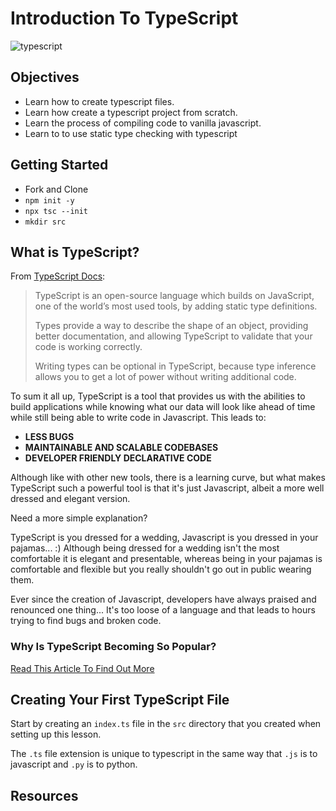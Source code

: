 # Introduction To TypeScript

![typescript](https://i2.wp.com/storage.googleapis.com/blog-images-backup/1*KTh3puTlJIF6vAuUUu_LAQ.jpeg?ssl=1)

## Objectives

- Learn how to create typescript files.
- Learn how create a typescript project from scratch.
- Learn the process of compiling code to vanilla javascript.
- Learn to to use static type checking with typescript

## Getting Started

- Fork and Clone
- `npm init -y`
- `npx tsc --init`
- `mkdir src`

## What is TypeScript?

From [TypeScript Docs](www.typescriptlang.org):

> TypeScript is an open-source language which builds on JavaScript, one of the world’s most used tools, by adding static type definitions.
>
> Types provide a way to describe the shape of an object, providing better documentation, and allowing TypeScript to validate that your code is working correctly.
>
> Writing types can be optional in TypeScript, because type inference allows you to get a lot of power without writing additional code.

To sum it all up, TypeScript is a tool that provides us with the abilities to build applications while knowing what our data will look like ahead of time while still being able to write code in Javascript. This leads to:

- **LESS BUGS**
- **MAINTAINABLE AND SCALABLE CODEBASES**
- **DEVELOPER FRIENDLY DECLARATIVE CODE**

Although like with other new tools, there is a learning curve, but what makes TypeScript such a powerful tool is that it's just Javascript, albeit a more well dressed and elegant version.

Need a more simple explanation?

TypeScript is you dressed for a wedding, Javascript is you dressed in your pajamas... :) Although being dressed for a wedding isn't the most comfortable it is elegant and presentable, whereas being in your pajamas is comfortable and flexible but you really shouldn't go out in public wearing them.

Ever since the creation of Javascript, developers have always praised and renounced one thing... It's too loose of a language and that leads to hours trying to find bugs and broken code.

### Why Is TypeScript Becoming So Popular?

[Read This Article To Find Out More](https://medium.com/@jtomaszewski/why-typescript-is-the-best-way-to-write-front-end-in-2019-feb855f9b164#:~:text=On%20the%20contrary%20though%2C%20if,%2C%20type%20guards%2C%20conditional%20types%3F)

## Creating Your First TypeScript File

Start by creating an `index.ts` file in the `src` directory that you created when setting up this lesson.

The `.ts` file extension is unique to typescript in the same way that `.js` is to javascript and `.py` is to python.

## Resources

